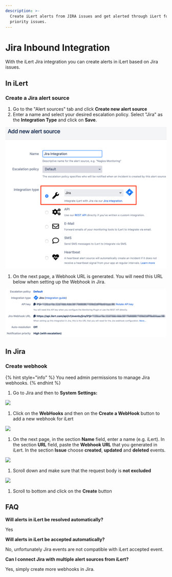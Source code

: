 ```yaml
---
description: >-
  Create iLert alerts from JIRA issues and get alerted through iLert for high
  priority issues.
---
```


# Jira Inbound Integration

With the iLert Jira integration you can create alerts in iLert based on Jira issues.

## In iLert <a href="#in-ilert" id="in-ilert"></a>

### Create a Jira alert source <a href="#create-alert-source" id="create-alert-source"></a>

1. Go to the "Alert sources" tab and click **Create new alert source**
2. Enter a name and select your desired escalation policy. Select "Jira" as the **Integration Type** and click on **Save**.

![](<../../.gitbook/assets/ilert (12).png>)

1. On the next page, a Webhook URL is generated. You will need this URL below when setting up the Webhook in Jira.

![](<../../.gitbook/assets/ilert (13).png>)

## In Jira <a href="#in-topdesk" id="in-topdesk"></a>

### Create webhook <a href="#create-action-sequences" id="create-action-sequences"></a>

{% hint style="info" %}
You need admin permissions to manage Jira webhooks.
{% endhint %}

1. Go to Jira and then to **System** **Settings:**

![](../../.gitbook/assets/projects\_-\_jira.png)

1. Click on the **WebHooks** and then on the **Create a WebHook** button to add a new webhook for iLert

![](../../.gitbook/assets/webhooks\_-\_jira.png)

1. On the next page,  in the section **Name** field, enter a name (e.g. iLert). In the section **URL** field, paste the **Webhook URL** that you generated in iLert. In the section **Issue** choose **created**, **updated** and **deleted** events.

![](<../../.gitbook/assets/webhooks\_-\_jira (1).png>)

1. Scroll down and make sure that the request body is **not excluded**

![](../../.gitbook/assets/screenshot\_23\_09\_21\_\_13\_18.png)

1. Scroll to bottom and click on the **Create** button

## FAQ <a href="#faq" id="faq"></a>

**Will alerts in iLert be resolved automatically?**

Yes

**Will alerts in iLert be accepted automatically?**

No, unfortunately Jira events are not compatible with iLert accepted event.

**Can I connect Jira with multiple alert sources from iLert?**

Yes, simply create more webhooks in Jira.
